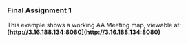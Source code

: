 ### Final Assignment 1


This example shows a working AA Meeting map, viewable at:    
**[http://3.16.188.134:8080](http://3.16.188.134:8080)**